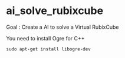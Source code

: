 # ai_solve_rubixcube
Goal : Create a AI to solve a Virtual RubixCube 

You need to install Ogre for C++

```
sudo apt-get install libogre-dev
```